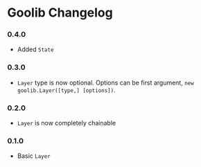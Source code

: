 # Goolib Changelog

### 0.4.0
  - Added `State`

### 0.3.0
  - `Layer` type is now optional. Options can be first argument, `new goolib.Layer([type,] [options])`.

### 0.2.0
  - `Layer` is now completely chainable

### 0.1.0
  - Basic `Layer`
